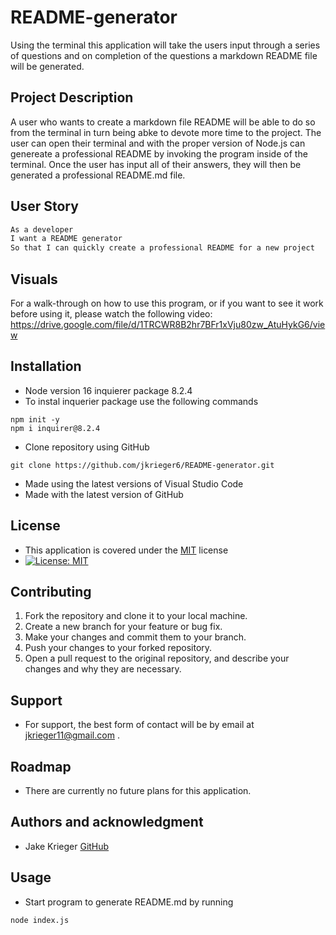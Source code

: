# README-generator
Using the terminal this application will take the users input through a series of questions and on completion of the questions a markdown README file will be generated.

## Project Description
A user who wants to create a markdown file README will be able to do so from the terminal in turn being abke to devote more time to the project. The user can open their terminal and with the proper version of Node.js can genereate a professional README by invoking the program inside of the terminal. Once the user has input all of their answers, they will then be generated a professional README.md file.

## User Story
```md
As a developer
I want a README generator
So that I can quickly create a professional README for a new project
```
## Visuals
For a walk-through on how to use this program, or if you want to see it work before using it, please watch the following video:
https://drive.google.com/file/d/1TRCWR8B2hr7BFr1xVju80zw_AtuHykG6/view

## Installation
* Node version 16 inquierer package 8.2.4
* To instal inquerier package use the following commands 
```
npm init -y
npm i inquirer@8.2.4
```
* Clone repository using GitHub
``` 
git clone https://github.com/jkrieger6/README-generator.git 
```
* Made using the latest versions of Visual Studio Code
* Made with the latest version of GitHub

## License
* This application is covered under the [MIT](https://choosealicense.com/licenses/mit/) license
* [![License: MIT](https://img.shields.io/badge/License-MIT-yellow.svg)](https://opensource.org/licenses/MIT)

## Contributing
1. Fork the repository and clone it to your local machine.
2. Create a new branch for your feature or bug fix.
3. Make your changes and commit them to your branch.
4. Push your changes to your forked repository.
5. Open a pull request to the original repository, and describe your changes and why they are necessary.


## Support
* For support, the best form of contact will be by email at jkrieger11@gmail.com .

## Roadmap
* There are currently no future plans for this application. 
## Authors and acknowledgment
* Jake Krieger
[GitHub](https://github.com/jkrieger6?tab=repositories "GitHub Repos")

## Usage
* Start program to generate README.md by running
```
node index.js
```

